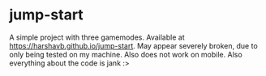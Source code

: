 # jump-start
A simple project with three gamemodes. Available at https://harshavb.github.io/jump-start. May appear severely broken, due to only being tested on my machine. Also does not work on mobile. Also everything about the code is jank :>
